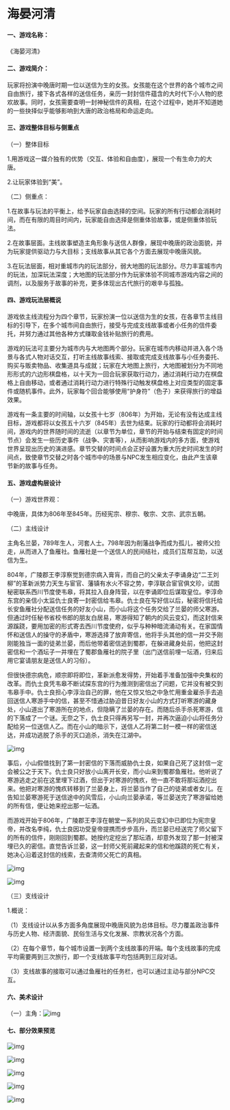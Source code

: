 # 海晏河清

#### 一、游戏名称：

《海晏河清》

#### 二、游戏简介：

玩家将扮演中晚唐时期一位以送信为生的女孩。女孩能在这个世界的各个城市之间自由旅行，接下各式各样的送信任务，亲历一封封信件蕴含的大时代下小人物的悲欢故事。同时，女孩需要查明一封神秘信件的真相，在这个过程中，她并不知道她的一些抉择似乎能够影响到大唐的政治格局和命运走向。

#### 三、游戏整体目标与侧重点

（一）整体目标

1.用游戏这一媒介独有的优势（交互、体验和自由度），展现一个有生命力的大唐。

2.让玩家体验到“美”。

（二）侧重点：

1.在故事与玩法的平衡上，给予玩家自由选择的空间。玩家的所有行动都会消耗时间，而在有限的周目时间内，玩家能自由选择是侧重体验故事，或是侧重体验玩法。

2.在故事层面。主线故事塑造主角形象与送信人群像，展现中晚唐的政治面貌，并为玩家提供驱动力与大目标；支线故事从其它各个方面去展现中晚唐风貌。

3.在玩法层面，相对重城市内的玩法部分，弱大地图的玩法部分。尽力丰富城市内的玩法，加深玩法深度；大地图的玩法部分作为玩家体验不同城市游戏内容之间的调剂，以及服务于故事的补充，更多体现出古代旅行的艰辛与孤独。

#### 四、游戏玩法层概说

游戏依主线流程分为四个章节，玩家扮演一位以送信为生的女孩，在各章节主线目标的引导下，在多个城市间自由旅行，接受与完成支线故事或者小任务的信件委托，并努力通过其他各种方式赚取金钱补贴旅行的费用。

游戏的玩法可主要分为城市内与大地图两个部分。玩家在城市内移动并进入各个场景与各式人物对话交互，打听主线故事线索、接取或完成支线故事与小任务委托、购买与贩卖物品、收集道具与成就；玩家在大地图上旅行，大地图被划分为不同地形形式的六边形棋盘格，以十天为一回合玩家获取行动力，通过消耗行动力在棋盘格上自由移动，或者通过消耗行动力进行特殊行动触发棋盘格上对应类型的固定事件或随机事件。此外，玩家每个回合能够使用“护身符”（色子）来获得旅行的增益效果。

游戏有一条主要的时间轴，以女孩十七岁（806年）为开始，无论有没有达成主线目标，游戏都将以女孩五十六岁（845年）去世为结束。玩家的行动都将会消耗时间，游戏内的世界随时间的流逝（以章节为单位，章节的开始与结束有固定的时间节点）会发生一些历史事件（战争、灾害等），从而影响游戏内的多方面，使游戏世界呈现出历史的演进感。章节交替的时间点会正好设置为重大历史时间发生的时间点，致使章节交替之时各个城市中的场景与NPC发生相应变化，由此产生该章节新的故事与任务。

 

#### 五、游戏虚构层设计

（一）游戏世界观：

中晚唐，具体为806年至845年。历经宪宗、穆宗、敬宗、文宗、武宗五朝。

（二）主线设计

主角名兰晏，789年生人，河套人士。798年因为削藩战争而成为孤儿，被师父捡走，从而进入了鱼雁社。鱼雁社是一个送信人的民间结社，成员们互帮互助，以送信为生。

804年，广陵郡王李淳察觉到德宗病入膏肓，而自己的父亲太子李诵身边“二王刘柳”的革新派势力天生与宦官、藩镇有水火不容之势，李淳联合宦官俱文珍，试图秘密联系西川节度使韦皋，将其拉入自身阵营，以在李诵即位后谋取皇位。李淳命东宫的亲信小太监仇士良寄一封密信给韦皋。仇士良在写好信以后，秘密将信托给长安鱼雁社分配送信任务的好友小山，而小山将这个任务交给了兰晏的师父寒游。但通过时任秘书省校书郎的朋友白居易，寒游得知了朝内的风云变幻，而这封信来源蹊跷，要用加密的形式寄去西川节度使府，似乎与种种暗流涌动有关。在家国情怀和送信人的操守的矛盾中，寒游选择了放弃寄信，他将手头其他的信一并交予刚刚能独当一面的徒弟兰晏，而后他带着密信逃到蜀郡，在躲进藏身处前，他把这封密信和一个酒坛子一并埋在了蜀郡鱼雁社的院子里（出门送信前埋一坛酒，归来后用它宴请朋友是送信人的习俗）。

但很快德宗病危，顺宗即将即位，革新派愈发得势，开始着手准备加强中央集权的改革。而仇士良凭韦皋不断试探东宫的行为推测到密信出了问题，它并没有被交到韦皋手中。仇士良担心李淳治自己的罪，他在又惊又怕之中急忙用重金雇杀手去追回送信人寒游手中的信，甚至不惜通过胁迫昔日好友小山的方式打听寒游的藏身处，小山道出了寒游所在的地点，但隐瞒了兰晏的存在。而随后杀手杀死寒游，信的下落成了一个谜。无奈之下，仇士良只得再另写一封，并再次逼迫小山将任务分配给另一位送信人乙。而在小山的暗示下，送信人乙将第二封一模一样的密信送达，并成功逃脱了杀手的灭口追杀，消失在江湖中。

![img](file:///C:\Users\Lenovo\AppData\Local\Temp\ksohtml24940\wps1.png) 

事后，小山假借找到了第一封密信的下落而威胁仇士良，如果自己死了这封信一定会被公之于天下。仇士良只好放小山离开长安，而小山来到蜀郡鱼雁社。他听说了寒游逃走之前在这里埋下过酒，但出于对寒游的愧疚，他一直不敢将那坛酒挖出来。他把对寒游的愧疚转移到了兰晏身上，将兰晏当作了自己的徒弟或者女儿。在告知兰晏寒游死于送信途中的风雪后，小山向兰晏承诺，等兰晏送完了寒游留给她的所有信，便让她来挖出那一坛酒。

而游戏开始于806年，广陵郡王李淳在朝堂一系列的风云变幻中已即位为宪宗皇帝，并改名李纯，仇士良因功受皇帝提携而步步高升，而兰晏已经送完了师父留下的所有的信件，刚刚回到蜀郡。她按约定挖出了那坛酒，却意外发现了那一封被深埋已久的密信。直觉告诉兰晏，这一封师父死前藏起来的信和他蹊跷的死亡有关，她决心沿着这封信的线索，去查清师父死亡的真相。

![img](file:///C:\Users\Lenovo\AppData\Local\Temp\ksohtml24940\wps2.png) 

![img](file:///C:\Users\Lenovo\AppData\Local\Temp\ksohtml24940\wps3.jpg) 

（三）支线设计

1.概说：

（1）支线设计以从多方面多角度展现中晚唐风貌为总体目标。尽力覆盖政治事件与历史人物、经济面貌、民俗生活与文化发展、宗教状况各个方面。

（2）在每个章节，每个城市设置一到两个支线故事的开端。每个支线故事的完成平均需要两到三次旅行，即一个支线故事平均包括两到三段对话。

（3）支线故事的接取可以通过鱼雁社的任务栏，也可以通过主动与部分NPC交互。



#### 六、美术设计

（一）主角：![img](file:///C:\Users\Lenovo\AppData\Local\Temp\ksohtml24940\wps4.png)



#### 七、部分效果预览

![img](https://v6bn1welpm.feishu.cn/space/api/box/stream/download/asynccode/?code=ZTg5OWM3ZjdmMTE5NWU1ODYzZjU1Mzc1NjY0MTNkYmVfZmRyZjlNbktMTzd1VVJ3UkRxYkpjcml6Y3VjNUZJNzlfVG9rZW46Ym94Y252UFo4eWcyUXZHTGRZdUlVY0dJYUdnXzE2NTk2NDQ3NTc6MTY1OTY0ODM1N19WNA)

![img](https://v6bn1welpm.feishu.cn/space/api/box/stream/download/asynccode/?code=ZGRkMzg2MzUwNjRjNzE4NzY3ZjVmYTU0MzJhMmU2NTdfMHpHcnpUWXZFdlBOREYyTGQwM3JyaXlNMEE5ZXVyUnhfVG9rZW46Ym94Y253aDZvYjV1bGI3S0l6SGlQaTI4MDMzXzE2NTk2NDQ3NTc6MTY1OTY0ODM1N19WNA)

![img](https://v6bn1welpm.feishu.cn/space/api/box/stream/download/asynccode/?code=NDhmMGEzMTAxNzUwZTRlYzhjZGE1ZDViNTBjODRhODJfUHJDN3Q0TEhPdFh4Q21lU2gzQzZkbkl5VTRtc01qV0NfVG9rZW46Ym94Y25WTUt0STBCazNBQUJ3Z21YY1kxTm9oXzE2NTk2NDQ3NTc6MTY1OTY0ODM1N19WNA)



![img](https://v6bn1welpm.feishu.cn/space/api/box/stream/download/asynccode/?code=Nzk5MmNlNGMwZmIzZjc4MjEzZTEyNjY5ZGQxZWYzZGRfYnkzU2wybHBmRmhJU0pOY3d0dlBBemU4RlR6dEgyQjhfVG9rZW46Ym94Y25DR1I0OFNqR2trSEpuNGRoMEhSRU1iXzE2NTk2NDQ4MDA6MTY1OTY0ODQwMF9WNA)

![img](https://v6bn1welpm.feishu.cn/space/api/box/stream/download/asynccode/?code=MjU3ZTk0OTMxMmQyZDJmZjAwZmMzYzM0NDZkNDIxZjdfVnlmRVFRQmhaVnhzSzhQOUlOQ1lNNHA3UXRDOUd0TGpfVG9rZW46Ym94Y25sZkp3RWJHcmVBWmdHdFNSWHZrVHlnXzE2NTk2NDQ4MDA6MTY1OTY0ODQwMF9WNA)

### 